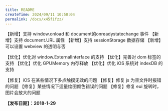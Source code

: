 ```yaml
---
title: README
createTime: 2024/09/11 10:50:04
permalink: /docs/x45fifzz/
---
```

【新增】支持 window.onload 和 document的onreadystatechange 事件
【新增】支持 document.URL 属性
【新增】支持 sessionStorage 数据存储
【新增】可以设置 webview 的透明与否

【优化】优化对 window.ExternalInterface 的支持
【优化】完善对 dom 标签的支持
【优化】优化 GPUMemory 内存释放
【优化】优化 iOS 系统对 indexDB 的支持

【修复】iOS 在某些情况下多点触摸无效的问题
【修复】修复 js 为空文件时报错的问题
【修复】某些情况下适量绘图颜色错误的问题
【修复】修复 eui 旋转时，图片会放大的问题

**【发布日期】：2018-1-29**